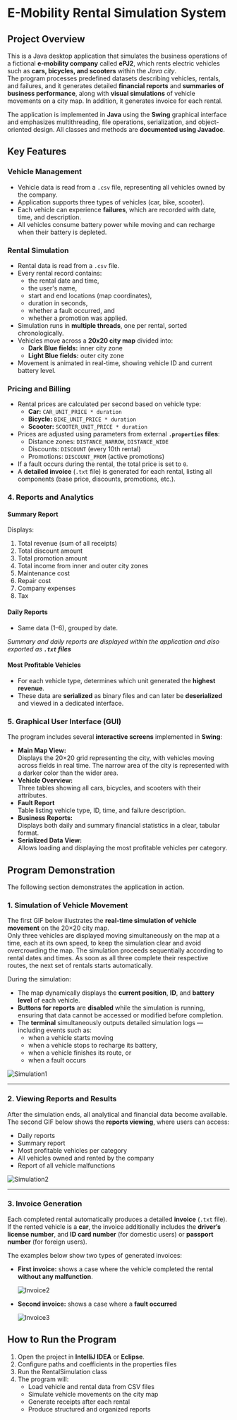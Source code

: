 # E-Mobility Rental Simulation System

## Project Overview

This is a Java desktop application that simulates the business operations of a fictional **e-mobility company** called **ePJ2**, which rents electric vehicles such as **cars, bicycles, and scooters** within the *Java city*.  
The program processes predefined datasets describing vehicles, rentals, and failures, and it generates detailed **financial reports** and **summaries of business performance**, along with **visual simulations** of vehicle movements on a city map. In addition, it generates invoice for each rental.

The application is implemented in **Java** using the **Swing** graphical interface and emphasizes multithreading, file operations, serialization, and object-oriented design. All classes and methods are **documented using Javadoc**.

## Key Features

### Vehicle Management
- Vehicle data is read from a `.csv` file, representing all vehicles owned by the company.
- Application supports three types of vehicles (car, bike, scooter). 
- Each vehicle can experience **failures**, which are recorded with date, time, and description.
- All vehicles consume battery power while moving and can recharge when their battery is depleted.

### Rental Simulation
- Rental data is read from a `.csv` file. 
- Every rental record contains: 
  - the rental date and time,  
  - the user's name,  
  - start and end locations (map coordinates),  
  - duration in seconds,  
  - whether a fault occurred, and  
  - whether a promotion was applied.
- Simulation runs in **multiple threads**, one per rental, sorted chronologically.
- Vehicles move across a **20x20 city map** divided into:
  - **Dark Blue fields:** inner city zone  
  - **Light Blue fields:** outer city zone  
- Movement is animated in real-time, showing vehicle ID and current battery level.

### Pricing and Billing
- Rental prices are calculated per second based on vehicle type:
  - **Car:** `CAR_UNIT_PRICE * duration`
  - **Bicycle:** `BIKE_UNIT_PRICE * duration`
  - **Scooter:** `SCOOTER_UNIT_PRICE * duration`
- Prices are adjusted using parameters from external **`.properties` files**:
  - Distance zones: `DISTANCE_NARROW`, `DISTANCE_WIDE`
  - Discounts: `DISCOUNT` (every 10th rental)
  - Promotions: `DISCOUNT_PROM` (active promotions)
- If a fault occurs during the rental, the total price is set to `0`.
- A **detailed invoice** (`.txt` file) is generated for each rental, listing all components (base price, discounts, promotions, etc.).

### 4. Reports and Analytics

#### **Summary Report**
Displays:
1. Total revenue (sum of all receipts)  
2. Total discount amount  
3. Total promotion amount  
4. Total income from inner and outer city zones  
5. Maintenance cost  
6. Repair cost  
7. Company expenses  
8. Tax 

#### **Daily Reports**
- Same data (1–6), grouped by date.  

*Summary and daily reports are displayed within the application and also exported as **`.txt` files***

#### **Most Profitable Vehicles**
- For each vehicle type, determines which unit generated the **highest revenue**.  
- These data are **serialized** as binary files and can later be **deserialized** and viewed in a dedicated interface.

### 5. Graphical User Interface (GUI)

The program includes several **interactive screens** implemented in **Swing**:

- **Main Map View:**  
  Displays the 20×20 grid representing the city, with vehicles moving across fields in real time. The narrow area of the city is represented with a darker color than the wider area.
- **Vehicle Overview:**  
  Three tables showing all cars, bicycles, and scooters with their attributes.  
- **Fault Report**  
  Table listing vehicle type, ID, time, and failure description.  
- **Business Reports:**  
  Displays both daily and summary financial statistics in a clear, tabular format.  
- **Serialized Data View:**  
  Allows loading and displaying the most profitable vehicles per category.

## Program Demonstration

The following section demonstrates the application in action.

### 1. Simulation of Vehicle Movement

The first GIF below illustrates the **real-time simulation of vehicle movement** on the 20×20 city map.  
Only three vehicles are displayed moving simultaneously on the map at a time, each at its own speed, to keep the simulation clear and avoid overcrowding the map. The simulation proceeds sequentially according to rental dates and times. As soon as all three complete their respective routes, the next set of rentals starts automatically.  

During the simulation:
- The map dynamically displays the **current position**, **ID**, and **battery level** of each vehicle.  
- **Buttons for reports**  are **disabled** while the simulation is running, ensuring that data cannot be accessed or modified before completion.  
- The **terminal** simultaneously outputs detailed simulation logs — including events such as: 
  - when a vehicle starts moving 
  - when a vehicle stops to recharge its battery,
  - when a vehicle finishes its route, or  
  - when a fault occurs

![Simulation1](demo/simulation.gif)

---

### 2. Viewing Reports and Results

After the simulation ends, all analytical and financial data become available.  
The second GIF below shows the **reports viewing**, where users can access:
- Daily reports
- Summary report
- Most profitable vehicles per category
- All vehicles owned and rented by the company
- Report of all vehicle malfunctions

![Simulation2](demo/simulation2.gif)

---

### 3. Invoice Generation

Each completed rental automatically produces a detailed **invoice** (`.txt` file). If the rented vehicle is a **car**, the invoice additionally includes the **driver’s license number**, and **ID card number** (for domestic users) or **passport number** (for foreign users).  

The examples below show two types of generated invoices:
- **First invoice:** shows a case where the vehicle completed the rental **without any malfunction**.

    ![Invoice2](demo/invoice-screenshot1.PNG)

- **Second invoice:** shows a case where a **fault occurred** 

    ![Invoice3](demo/invoice-screenshot2.PNG)

## How to Run the Program

1. Open the project in **IntelliJ IDEA** or **Eclipse**.  
2. Configure paths and coefficients in the properties files  
3. Run the RentalSimulation class
4. The program will:
    - Load vehicle and rental data from CSV files  
    - Simulate vehicle movements on the city map  
    - Generate receipts after each rental  
    - Produce structured and organized reports 